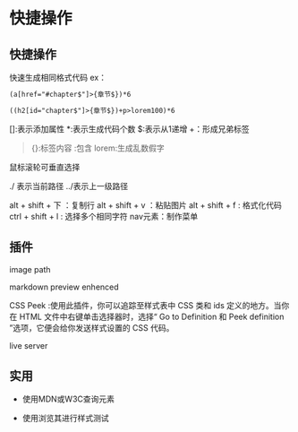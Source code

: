# 快捷操作

## 快捷操作
快速生成相同格式代码
ex：
```html
(a[href="#chapter$"]>{章节$})*6

((h2[id="chapter$"]>{章节$})+p>lorem100)*6
```

[]:表示添加属性
*:表示生成代码个数
$:表示从1递增
+：形成兄弟标签
>{}:标签内容
>:包含
>lorem:生成乱数假字

鼠标滚轮可垂直选择

./ 表示当前路径
../表示上一级路径

alt + shift + 下 ：复制行
alt + shift + v ：粘贴图片
alt + shift + f : 格式化代码
ctrl + shift + l : 选择多个相同字符
nav元素：制作菜单

## 插件
image path

markdown preview enhenced

CSS Peek :使用此插件，你可以追踪至样式表中 CSS 类和 ids 定义的地方。当你在 HTML 文件中右键单击选择器时，选择“ Go to Definition 和 Peek definition ”选项，它便会给你发送样式设置的 CSS 代码。

live server

## 实用
- 使用MDN或W3C查询元素

- 使用浏览其进行样式测试